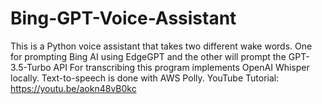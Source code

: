 # Bing-GPT-Voice-Assistant
This is a Python voice assistant that takes two different wake words. One for prompting Bing AI using EdgeGPT and the other will prompt the GPT-3.5-Turbo API
For transcribing this program implements OpenAI Whisper locally. Text-to-speech is done with AWS Polly. 
YouTube Tutorial: 
https://youtu.be/aokn48vB0kc
